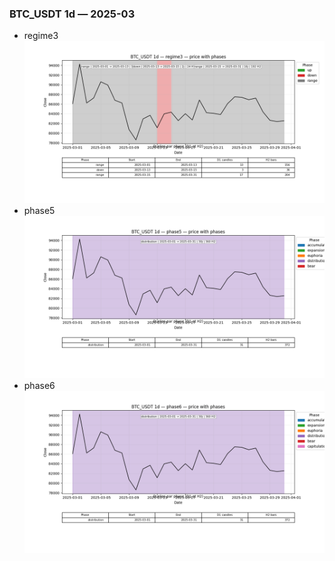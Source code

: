 ### BTC_USDT 1d — 2025-03

- regime3
![BTC_USDT_1d_regime3_2025-03_phase_price.png](outputs/fourier/phase_monthly/BTC_USDT/1d/2025/2025-03/BTC_USDT_1d_regime3_2025-03_phase_price.png)
- phase5
![BTC_USDT_1d_phase5_2025-03_phase_price.png](outputs/fourier/phase_monthly/BTC_USDT/1d/2025/2025-03/BTC_USDT_1d_phase5_2025-03_phase_price.png)
- phase6
![BTC_USDT_1d_phase6_2025-03_phase_price.png](outputs/fourier/phase_monthly/BTC_USDT/1d/2025/2025-03/BTC_USDT_1d_phase6_2025-03_phase_price.png)